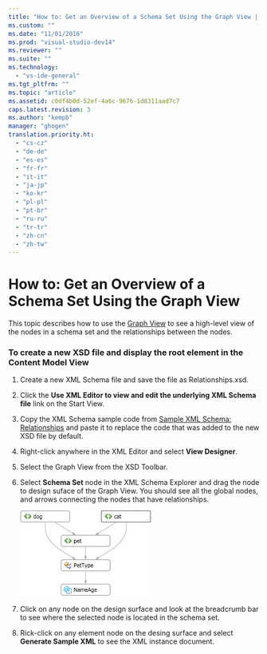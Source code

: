 ```yaml
---
title: "How to: Get an Overview of a Schema Set Using the Graph View | Microsoft Docs"
ms.custom: ""
ms.date: "11/01/2016"
ms.prod: "visual-studio-dev14"
ms.reviewer: ""
ms.suite: ""
ms.technology: 
  - "vs-ide-general"
ms.tgt_pltfrm: ""
ms.topic: "article"
ms.assetid: c0df4b0d-52ef-4a6c-9676-1d8311aad7c7
caps.latest.revision: 3
ms.author: "kempb"
manager: "ghogen"
translation.priority.ht: 
  - "cs-cz"
  - "de-de"
  - "es-es"
  - "fr-fr"
  - "it-it"
  - "ja-jp"
  - "ko-kr"
  - "pl-pl"
  - "pt-br"
  - "ru-ru"
  - "tr-tr"
  - "zh-cn"
  - "zh-tw"
---
```

# How to: Get an Overview of a Schema Set Using the Graph View
This topic describes how to use the [Graph View](../xml-tools/graph-view.md) to see a high-level view of the nodes in a schema set and the relationships between the nodes.  
  
### To create a new XSD file and display the root element in the Content Model View  
  
1.  Create a new XML Schema file and save the file as Relationships.xsd.  
  
2.  Click the **Use XML Editor to view and edit the underlying XML Schema file** link on the Start View.  
  
3.  Copy the XML Schema sample code from [Sample XML Schema: Relationships](../xml-tools/sample-xsd-file-relationships.md) and paste it to replace the code that was added to the new XSD file by default.  
  
4.  Right-click anywhere in the XML Editor and select **View Designer**.  
  
5.  Select the Graph View from the XSD Toolbar.  
  
6.  Select **Schema Set** node in the XML Schema Explorer and drag the node to design suface of the Graph View. You should see all the global nodes, and arrows connecting the nodes that have relationships.  
  
     ![Graph View](../xml-tools/media/relationshipingraphview.gif "RelationshipInGraphView")  
  
7.  Click on any node on the design surface and look at the breadcrumb bar to see where the selected node is located in the schema set.  
  
8.  Rick-click on any element node on the desing surface and select **Generate Sample XML** to see the XML instance document.